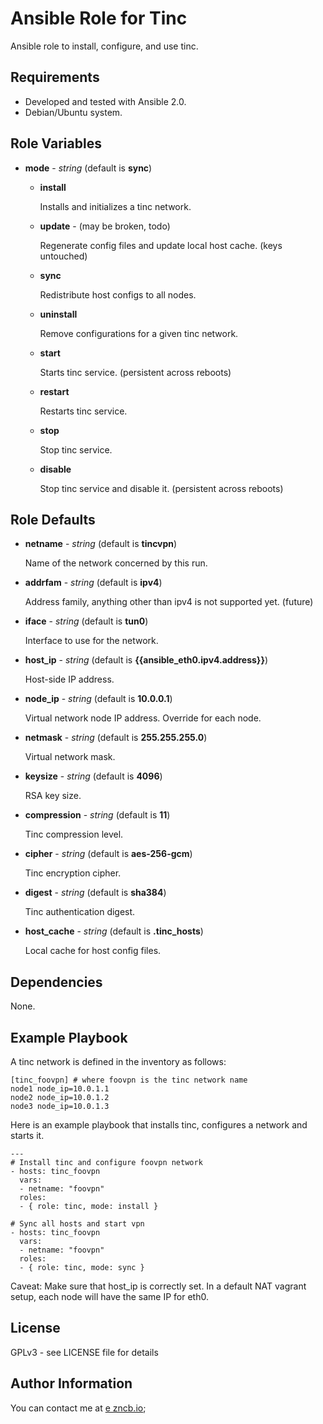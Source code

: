 Ansible Role for Tinc
=====================

Ansible role to install, configure, and use tinc.

Requirements
------------

* Developed and tested with Ansible 2.0.
* Debian/Ubuntu system.

Role Variables
--------------

* **mode** - *string* (default is **sync**)

  * **install**
    
    Installs and initializes a tinc network.

  * **update** - (may be broken, todo)
    
    Regenerate config files and update local host cache. (keys untouched)

  * **sync**
    
    Redistribute host configs to all nodes.

  * **uninstall**

    Remove configurations for a given tinc network.

  * **start**

    Starts tinc service. (persistent across reboots)

  * **restart**

    Restarts tinc service.

  * **stop**

    Stop tinc service.

  * **disable**

    Stop tinc service and disable it. (persistent across reboots)

Role Defaults
-------------

* **netname** - *string* (default is **tincvpn**)

  Name of the network concerned by this run.

* **addrfam** - *string* (default is **ipv4**)

  Address family, anything other than ipv4 is not supported yet. (future)

* **iface** - *string* (default is **tun0**)

  Interface to use for the network.

* **host_ip** - *string* (default is **{{ansible_eth0.ipv4.address}}**)

  Host-side IP address.

* **node_ip** - *string* (default is **10.0.0.1**)

  Virtual network node IP address. Override for each node.

* **netmask** - *string* (default is **255.255.255.0**)

  Virtual network mask.

* **keysize** - *string* (default is **4096**)

  RSA key size.

* **compression** - *string* (default is **11**)

  Tinc compression level.

* **cipher** - *string* (default is **aes-256-gcm**)

  Tinc encryption cipher.

* **digest** - *string* (default is **sha384**)

  Tinc authentication digest.

* **host_cache** - *string* (default is **.tinc_hosts**)

  Local cache for host config files.

Dependencies
------------

None.


Example Playbook
-------------------------

A tinc network is defined in the inventory as follows:

    [tinc_foovpn] # where foovpn is the tinc network name
    node1 node_ip=10.0.1.1
    node2 node_ip=10.0.1.2
    node3 node_ip=10.0.1.3

Here is an example playbook that installs tinc, configures a network and starts it.

    ---
    # Install tinc and configure foovpn network
    - hosts: tinc_foovpn
      vars:
      - netname: "foovpn"
      roles:
      - { role: tinc, mode: install }
    
    # Sync all hosts and start vpn
    - hosts: tinc_foovpn
      vars:
      - netname: "foovpn"
      roles:
      - { role: tinc, mode: sync }


Caveat: Make sure that host_ip is correctly set. In a default NAT vagrant setup, each node will have the same IP for eth0.


License
-------

GPLv3 - see LICENSE file for details

Author Information
------------------

You can contact me at [e zncb.io](mailto:ey%40zncb.io);

